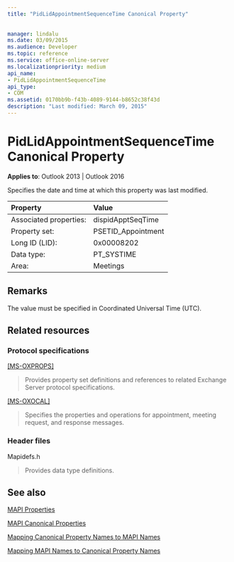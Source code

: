 ```yaml
---
title: "PidLidAppointmentSequenceTime Canonical Property"
 
 
manager: lindalu
ms.date: 03/09/2015
ms.audience: Developer
ms.topic: reference
ms.service: office-online-server
ms.localizationpriority: medium
api_name:
- PidLidAppointmentSequenceTime
api_type:
- COM
ms.assetid: 0170bb9b-f43b-4089-9144-b8652c38f43d
description: "Last modified: March 09, 2015"
---
```


# PidLidAppointmentSequenceTime Canonical Property

  
  
**Applies to**: Outlook 2013 | Outlook 2016 
  
Specifies the date and time at which this property was last modified.
  
|Property|Value|
|:-----|:-----|
|Associated properties:  <br/> |dispidApptSeqTime  <br/> |
|Property set:  <br/> |PSETID_Appointment  <br/> |
|Long ID (LID):  <br/> |0x00008202  <br/> |
|Data type:  <br/> |PT_SYSTIME  <br/> |
|Area:  <br/> |Meetings  <br/> |
   
## Remarks

The value must be specified in Coordinated Universal Time (UTC).
  
## Related resources

### Protocol specifications

[[MS-OXPROPS]](https://msdn.microsoft.com/library/f6ab1613-aefe-447d-a49c-18217230b148%28Office.15%29.aspx)
  
> Provides property set definitions and references to related Exchange Server protocol specifications.
    
[[MS-OXOCAL]](https://msdn.microsoft.com/library/09861fde-c8e4-4028-9346-e7c214cfdba1%28Office.15%29.aspx)
  
> Specifies the properties and operations for appointment, meeting request, and response messages.
    
### Header files

Mapidefs.h
  
> Provides data type definitions.
    
## See also



[MAPI Properties](mapi-properties.md)
  
[MAPI Canonical Properties](mapi-canonical-properties.md)
  
[Mapping Canonical Property Names to MAPI Names](mapping-canonical-property-names-to-mapi-names.md)
  
[Mapping MAPI Names to Canonical Property Names](mapping-mapi-names-to-canonical-property-names.md)

